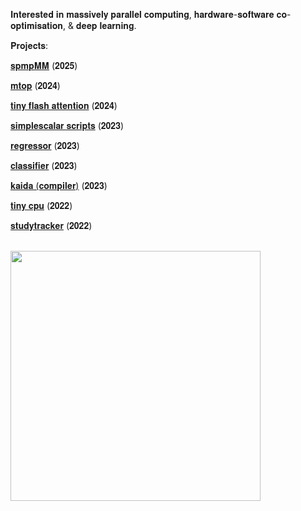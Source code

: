 𝐈𝐧𝐭𝐞𝐫𝐞𝐬𝐭𝐞𝐝 𝐢𝐧 𝐦𝐚𝐬𝐬𝐢𝐯𝐞𝐥𝐲 𝐩𝐚𝐫𝐚𝐥𝐥𝐞𝐥 𝐜𝐨𝐦𝐩𝐮𝐭𝐢𝐧𝐠, 𝐡𝐚𝐫𝐝𝐰𝐚𝐫𝐞-𝐬𝐨𝐟𝐭𝐰𝐚𝐫𝐞 𝐜𝐨-𝐨𝐩𝐭𝐢𝐦𝐢𝐬𝐚𝐭𝐢𝐨𝐧, & 𝐝𝐞𝐞𝐩 𝐥𝐞𝐚𝐫𝐧𝐢𝐧𝐠.

𝐏𝐫𝐨𝐣𝐞𝐜𝐭𝐬:

[𝐬𝐩𝐦𝐩𝐌𝐌](https://github.com/jepeake/smpGEMM) (𝟐𝟎𝟐𝟓) 

[𝐦𝐭𝐨𝐩](https://github.com/jepeake/mtop) (𝟐𝟎𝟐𝟒)     

[𝐭𝐢𝐧𝐲 𝐟𝐥𝐚𝐬𝐡 𝐚𝐭𝐭𝐞𝐧𝐭𝐢𝐨𝐧](https://github.com/jepeake/tiny-flash-attention) (𝟐𝟎𝟐𝟒) 

[𝐬𝐢𝐦𝐩𝐥𝐞𝐬𝐜𝐚𝐥𝐚𝐫 𝐬𝐜𝐫𝐢𝐩𝐭𝐬](https://github.com/jepeake/simplescalar-scripts) (𝟐𝟎𝟐𝟑)

[𝐫𝐞𝐠𝐫𝐞𝐬𝐬𝐨𝐫](https://github.com/jepeake/regressor) (𝟐𝟎𝟐𝟑)                                                                              
                      
[𝐜𝐥𝐚𝐬𝐬𝐢𝐟𝐢𝐞𝐫](https://github.com/jepeake/classifier) (𝟐𝟎𝟐𝟑)

[𝐤𝐚𝐢𝐝𝐚 (𝐜𝐨𝐦𝐩𝐢𝐥𝐞𝐫)](https://github.com/jepeake/kaida) (𝟐𝟎𝟐𝟑)

[𝐭𝐢𝐧𝐲 𝐜𝐩𝐮](https://github.com/jepeake/tinycpu) (𝟐𝟎𝟐𝟐)

[𝐬𝐭𝐮𝐝𝐲𝐭𝐫𝐚𝐜𝐤𝐞𝐫](https://github.com/jepeake/studytracker) (𝟐𝟎𝟐𝟐)

<br>

 <img src="https://github.com/user-attachments/assets/ac4a1859-2f47-47a6-9677-8614bff562da" width="400">

